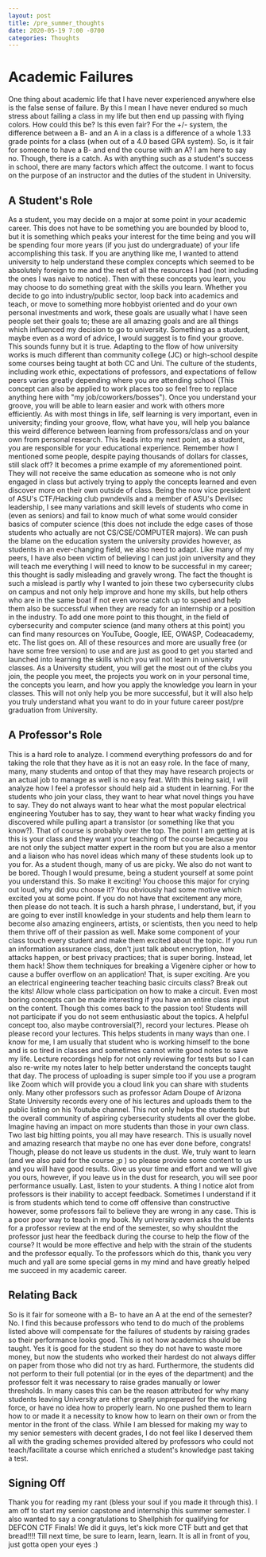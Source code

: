 ```yaml
---
layout: post
title: /pre_summer_thoughts
date: 2020-05-19 7:00 -0700
categories: Thoughts
---
```

# Academic Failures
One thing about academic life that I have never experienced anywhere else is the false sense of failure. 
By this I mean I have never endured so much stress about failing a class in my life but then end up passing with flying colors. How could this be? Is this even fair? For the +/- system, the difference between a B- and an A in a class is a difference of a whole 1.33 grade points for a class (when out of a 4.0 based GPA system). So, is it fair for someone to have a B- and end the course with an A?
I am here to say no. Though, there is a catch. 
As with anything such as a student's success in school, there are many factors which affect the outcome. I want to focus on the purpose of an instructor and the duties of the student in University. 
## A Student's Role
As a student, you may decide on a major at some point in your academic career. This does not have to be something you are bounded by blood to, but it is something which peaks your interest for the time being and you will be spending four more years (if you just do undergraduate) of your life accomplishing this task. If you are anything like me, I wanted to attend university to help understand these complex concepts which seemed to be absolutely foreign to me and the rest of all the resources I had (not including the ones I was naive to notice). Then with these concepts you learn, you may choose to do something great with the skills you learn. Whether you decide to go into industry/public sector, loop back into academics and teach, or move to something more hobbyist oriented and do your own personal investments and work, these goals are usually what I have seen people set their goals to; these are all amazing goals and are all things which influenced my decision to go to university. 
Something as a student, maybe even as a word of advice, I would suggest is to find your groove. This sounds funny but it is true. Adapting to the flow of how university works is much different than community college (JC) or high-school despite some courses being taught at both CC and Uni. The culture of the students, including work ethic, expectations of professors, and expectations of fellow peers varies greatly depending where you are attending school (This concept can also be applied to work places too so feel free to replace anything here with "my job/coworkers/bosses"). Once you understand your groove, you will be able to learn easier and work with others more efficiently. As with most things in life, self learning is very important, even in university; finding your groove, flow, what have you, will help you balance this weird difference between learning from professors/class and on your own from personal research. 
This leads into my next point, as a student, you are responsible for your educational experience. Remember how I mentioned some people, despite paying thousands of dollars for classes, still slack off? It becomes a prime example of my aforementioned point. They will not receive the same education as someone who is not only engaged in class but actively trying to apply the concepts learned and even discover more on their own outside of class. Being the now vice president of ASU's CTF/Hacking club pwndevils and a member of ASU's Devilsec leadership, I see many variations and skill levels of students who come in (even as seniors) and fail to know much of what some would consider basics of computer science (this does not include the edge cases of those students who actually are not CS/CSE/COMPUTER majors). We can push the blame on the education system the university provides however, as students in an ever-changing field, we also need to adapt. Like many of my peers, I have also been victim of believing I can just join university and they will teach me everything I will need to know to be successful in my career; this thought is sadly misleading and gravely wrong. The fact the thought is such a mislead is partly why I wanted to join these two cybersecurity clubs on campus and not only help improve and hone my skills, but help others who are in the same boat if not even worse catch up to speed and help them also be successful when they are ready for an internship or a position in the industry. To add one more point to this thought, in the field of cybersecurity and computer science (and many others at this point) you can find many resources on YouTube, Google, IEE, OWASP, Codeacademy, etc. The list goes on. All of these resources and more are usually free (or have some free version) to use and are just as good to get you started and launched into learning the skills which you will not learn in university classes. As a University student, you will get the most out of the clubs you join, the people you meet, the projects you work on in your personal time, the concepts you learn, and how you apply the knowledge you learn in your classes. This will not only help you be more successful, but it will also help you truly understand what you want to do in your future career post/pre graduation from University. 

## A Professor's Role
This is a hard role to analyze. I commend everything professors do and for taking the role that they have as it is not an easy role. In the face of many, many, many students and ontop of that they may have research projects or an actual job to manage as well is no easy feat. 
With this being said, I will analyze how I feel a professor should help aid a student in learning.
For the students who join your class, they want to hear what novel things you have to say. They do not always want to hear what the most popular electrical engineering Youtuber has to say, they want to hear what wacky finding you discovered while pulling apart a transistor (or something like that you know?). That of course is probably over the top. The point I am getting at is this is your class and they want your teaching of the course because you are not only the subject matter expert in the room but you are also a mentor and a liaison who has novel ideas which many of these students look up to you for. As a student though, many of us are picky. We also do not want to be bored. Though I would presume, being a student yourself at some point you understand this. So make it exciting! You choose this major for crying out loud, why did you choose it? You obviously had some motive which excited you at some point. If you do not have that excitement any more, then please do not teach. It is such a harsh phrase, I understand, but, if you are going to ever instill knowledge in your students and help them learn to become also amazing engineers, artists, or scientists, then you need to help them thrive off of their passion as well. Make some component of your class touch every student and make them excited about the topic. If you run an information assurance class, don't just talk about encryption, how attacks happen, or best privacy practices; that is super boring. Instead, let them hack! Show them techniques for breaking a Vigenère cipher or how to cause a buffer overflow on an application! That, is super exciting. Are you an electrical engineering teacher teaching basic circuits class? Break out the kits! Allow whole class participation on how to make a circuit. Even most boring concepts can be made interesting if you have an entire class input on the content. Though this comes back to the passion too! Students will not participate if you do not seem enthusiastic about the topics. 
A helpful concept too, also maybe controversial(?), record your lectures. Please oh please record your lectures. This helps students in many ways than one. I know for me, I am usually that student who is working himself to the bone and is so tired in classes and sometimes cannot write good notes to save my life. Lecture recordings help for not only reviewing for tests but so I can also re-write my notes later to help better understand the concepts taught that day. The process of uploading is super simple too if you use a program like Zoom which will provide you a cloud link you can share with students only. Many other professors such as professor Adam Doupe of Arizona State University records every one of his lectures and uploads them to the public listing on his Youtube channel. This not only helps the students but the overall community of aspiring cybersecurity students all over the globe. Imagine having an impact on more students than those in your own class.
Two last big hitting points, you all may have research. This is usually novel and amazing research that maybe no one has ever done before, congrats! Though, please do not leave us students in the dust. We, truly want to learn (and we also paid for the course ;p ) so please provide some content to us and you will have good results. Give us your time and effort and we will give you ours, however, if you leave us in the dust for research, you will see poor performance usually. Last, listen to your students. A thing I notice alot from professors is their inability to accept feedback. Sometimes I understand if it is from students which tend to come off offensive than constructive however, some professors fail to believe they are wrong in any case. This is a poor poor way to teach in my book. My university even asks the students for a professor review at the end of the semester, so why shouldnt the professor just hear the feedback during the course to help the flow of the course? It would be more effective and help with the strain of the students and the professor equally. To the professors which do this, thank you very much and yall are some special gems in my mind and have greatly helped me succeed in my academic career. 

## Relating Back
So is it fair for someone with a B- to have an A at the end of the semester? No. I find this because professors who tend to do much of the problems listed above will compensate for the failures of students by raising grades so their performance looks good. This is not how academics should be taught. Yes it is good for the student so they do not have to waste more money, but now the students who worked their hardest do not always differ on paper from those who did not try as hard. Furthermore, the students did not perform to their full potential (or in the eyes of the department) and the professor felt it was necessary to raise grades manually or lower thresholds. In many cases this can be the reason attributed for why many students leaving University are either greatly unprepared for the working force, or have no idea how to properly learn. No one pushed them to learn how to or made it a necessity to know how to learn on their own or from the mentor in the front of the class. 
While I am blessed for making my way to my senior semesters with decent grades, I do not feel like I deserved them all with the grading schemes provided altered by professors who could not teach/facilitate a course which enriched a student's knowledge past taking a test.

## Signing Off
Thank you for reading my rant (bless your soul if you made it through this). I am off to start my senior capstone and internship this summer semester. I also wanted to say a congratulations to Shellphish for qualifying for DEFCON CTF Finals! We did it guys, let's kick more CTF butt and get that bread!!!! Till next time, be sure to learn, learn, learn. It is all in front of you, just gotta open your eyes :)
